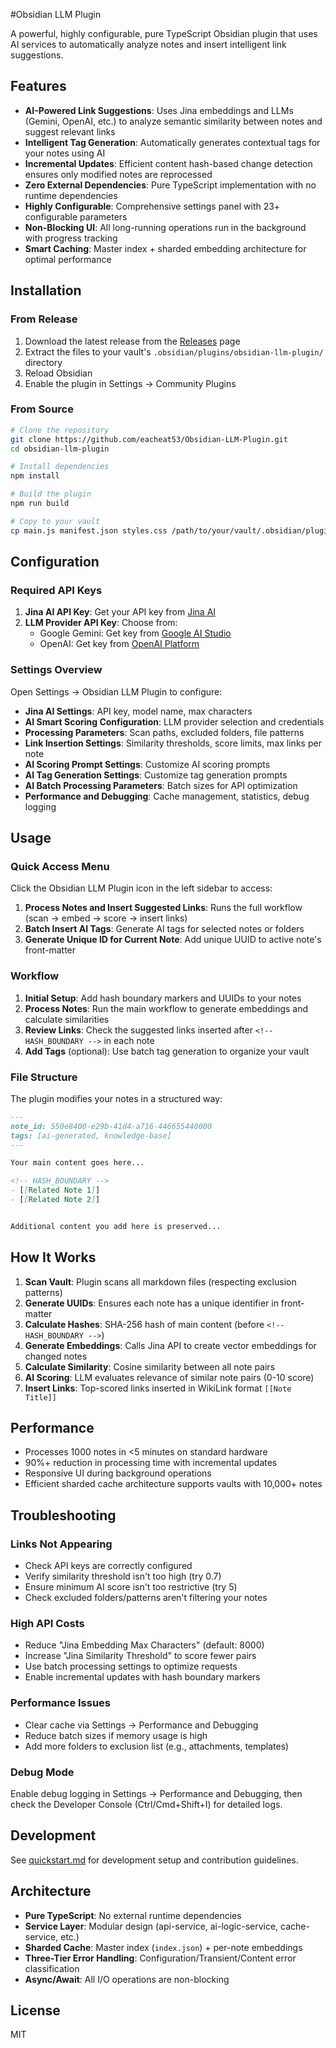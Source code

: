 #Obsidian LLM Plugin

A powerful, highly configurable, pure TypeScript Obsidian plugin that uses AI services to automatically analyze notes and insert intelligent link suggestions.

## Features

- **AI-Powered Link Suggestions**: Uses Jina embeddings and LLMs (Gemini, OpenAI, etc.) to analyze semantic similarity between notes and suggest relevant links
- **Intelligent Tag Generation**: Automatically generates contextual tags for your notes using AI
- **Incremental Updates**: Efficient content hash-based change detection ensures only modified notes are reprocessed
- **Zero External Dependencies**: Pure TypeScript implementation with no runtime dependencies
- **Highly Configurable**: Comprehensive settings panel with 23+ configurable parameters
- **Non-Blocking UI**: All long-running operations run in the background with progress tracking
- **Smart Caching**: Master index + sharded embedding architecture for optimal performance

## Installation

### From Release

1. Download the latest release from the [Releases](https://github.com/yourusername/obsidian-llm-plugin/releases) page
2. Extract the files to your vault's `.obsidian/plugins/obsidian-llm-plugin/` directory
3. Reload Obsidian
4. Enable the plugin in Settings → Community Plugins

### From Source

```bash
# Clone the repository
git clone https://github.com/eacheat53/Obsidian-LLM-Plugin.git
cd obsidian-llm-plugin

# Install dependencies
npm install

# Build the plugin
npm run build

# Copy to your vault
cp main.js manifest.json styles.css /path/to/your/vault/.obsidian/plugins/obsidian-llm-plugin/
```

## Configuration

### Required API Keys

1. **Jina AI API Key**: Get your API key from [Jina AI](https://jina.ai/)
2. **LLM Provider API Key**: Choose from:
   - Google Gemini: Get key from [Google AI Studio](https://makersuite.google.com/app/apikey)
   - OpenAI: Get key from [OpenAI Platform](https://platform.openai.com/api-keys)

### Settings Overview

Open Settings → Obsidian LLM Plugin to configure:

- **Jina AI Settings**: API key, model name, max characters
- **AI Smart Scoring Configuration**: LLM provider selection and credentials
- **Processing Parameters**: Scan paths, excluded folders, file patterns
- **Link Insertion Settings**: Similarity thresholds, score limits, max links per note
- **AI Scoring Prompt Settings**: Customize AI scoring prompts
- **AI Tag Generation Settings**: Customize tag generation prompts
- **AI Batch Processing Parameters**: Batch sizes for API optimization
- **Performance and Debugging**: Cache management, statistics, debug logging

## Usage

### Quick Access Menu

Click the Obsidian LLM Plugin icon in the left sidebar to access:

1. **Process Notes and Insert Suggested Links**: Runs the full workflow (scan → embed → score → insert links)
2. **Batch Insert AI Tags**: Generate AI tags for selected notes or folders
3. **Generate Unique ID for Current Note**: Add unique UUID to active note's front-matter

### Workflow

1. **Initial Setup**: Add hash boundary markers and UUIDs to your notes
2. **Process Notes**: Run the main workflow to generate embeddings and calculate similarities
3. **Review Links**: Check the suggested links inserted after `<!-- HASH_BOUNDARY -->` in each note
4. **Add Tags** (optional): Use batch tag generation to organize your vault

### File Structure

The plugin modifies your notes in a structured way:

```markdown
---
note_id: 550e8400-e29b-41d4-a716-446655440000
tags: [ai-generated, knowledge-base]
---

Your main content goes here...

<!-- HASH_BOUNDARY -->
- [[Related Note 1]]
- [[Related Note 2]]


Additional content you add here is preserved...
```

## How It Works

1. **Scan Vault**: Plugin scans all markdown files (respecting exclusion patterns)
2. **Generate UUIDs**: Ensures each note has a unique identifier in front-matter
3. **Calculate Hashes**: SHA-256 hash of main content (before `<!-- HASH_BOUNDARY -->`)
4. **Generate Embeddings**: Calls Jina API to create vector embeddings for changed notes
5. **Calculate Similarity**: Cosine similarity between all note pairs
6. **AI Scoring**: LLM evaluates relevance of similar note pairs (0-10 score)
7. **Insert Links**: Top-scored links inserted in WikiLink format `[[Note Title]]`

## Performance

- Processes 1000 notes in <5 minutes on standard hardware
- 90%+ reduction in processing time with incremental updates
- Responsive UI during background operations
- Efficient sharded cache architecture supports vaults with 10,000+ notes

## Troubleshooting

### Links Not Appearing

- Check API keys are correctly configured
- Verify similarity threshold isn't too high (try 0.7)
- Ensure minimum AI score isn't too restrictive (try 5)
- Check excluded folders/patterns aren't filtering your notes

### High API Costs

- Reduce "Jina Embedding Max Characters" (default: 8000)
- Increase "Jina Similarity Threshold" to score fewer pairs
- Use batch processing settings to optimize requests
- Enable incremental updates with hash boundary markers

### Performance Issues

- Clear cache via Settings → Performance and Debugging
- Reduce batch sizes if memory usage is high
- Add more folders to exclusion list (e.g., attachments, templates)

### Debug Mode

Enable debug logging in Settings → Performance and Debugging, then check the Developer Console (Ctrl/Cmd+Shift+I) for detailed logs.

## Development

See [quickstart.md](specs/002-ai-linker-plugin/quickstart.md) for development setup and contribution guidelines.

## Architecture

- **Pure TypeScript**: No external runtime dependencies
- **Service Layer**: Modular design (api-service, ai-logic-service, cache-service, etc.)
- **Sharded Cache**: Master index (`index.json`) + per-note embeddings
- **Three-Tier Error Handling**: Configuration/Transient/Content error classification
- **Async/Await**: All I/O operations are non-blocking

## License

MIT
